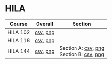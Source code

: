 # HILA

| Course | Overall | Section |
| ------ | ------- | ------- |
| HILA 102 | [csv](https://github.com/UCSD-Historical-Enrollment-Data/2024Winter/blob/main/overall/HILA%20102.csv), [png](https://raw.githubusercontent.com/UCSD-Historical-Enrollment-Data/2024Winter/main/plot_overall/HILA%20102.png) |  |
| HILA 118 | [csv](https://github.com/UCSD-Historical-Enrollment-Data/2024Winter/blob/main/overall/HILA%20118.csv), [png](https://raw.githubusercontent.com/UCSD-Historical-Enrollment-Data/2024Winter/main/plot_overall/HILA%20118.png) |  |
| HILA 144 | [csv](https://github.com/UCSD-Historical-Enrollment-Data/2024Winter/blob/main/overall/HILA%20144.csv), [png](https://raw.githubusercontent.com/UCSD-Historical-Enrollment-Data/2024Winter/main/plot_overall/HILA%20144.png) | Section A: [csv](https://github.com/UCSD-Historical-Enrollment-Data/2024Winter/blob/main/section/HILA%20144_A.csv), [png](https://raw.githubusercontent.com/UCSD-Historical-Enrollment-Data/2024Winter/main/plot_section/HILA%20144_A.png)<br>Section B: [csv](https://github.com/UCSD-Historical-Enrollment-Data/2024Winter/blob/main/section/HILA%20144_B.csv), [png](https://raw.githubusercontent.com/UCSD-Historical-Enrollment-Data/2024Winter/main/plot_section/HILA%20144_B.png) |
